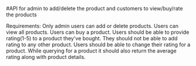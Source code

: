 #API for admin to add/delete the product and customers to view/buy/rate the products

Requirements:
Only admin users can add or delete products.
Users can view all products.
Users can buy a product.
Users should be able to provide rating(1-5) to a product they've bought. They should not be able to add rating to any other product.
Users should be able to change their rating for a product.
While querying for a product it should also return the average rating along with product details.
